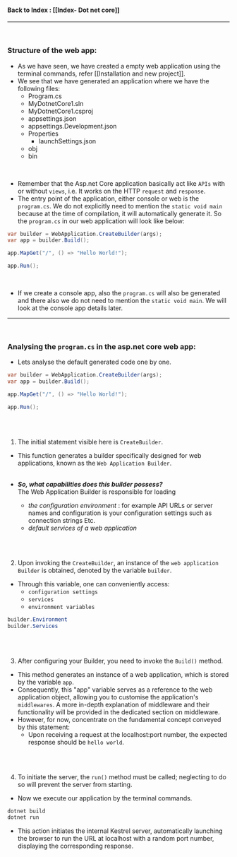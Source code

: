 
#### Back to Index : [[Index- Dot net core]]

---

</br>

### **Structure of the web app**:

- As we have seen, we have created a empty web application using the terminal commands, refer [[Installation and new project]].
- We see that we have generated an application where we have the following files:
	- Program.cs
	- MyDotnetCore1.sln
	- MyDotnetCore1.csproj
	- appsettings.json
	- appsettings.Development.json
	- Properties
		- launchSettings.json
	- obj
	- bin

</br>

- Remember that the Asp.net Core application basically act like `APIs` with or without `views`, i.e. It works on the HTTP `request` and `response`.
- The entry point of the application, either console or web is the `program.cs`. We do not explicitly need to mention the `static void main` because at the time of compilation, it will automatically generate it. So the `program.cs` in our web application will look like below:
```cs
var builder = WebApplication.CreateBuilder(args);
var app = builder.Build();

app.MapGet("/", () => "Hello World!");

app.Run();
```


</br>

- If we create a console app, also the `program.cs` will also be generated and there also we do not need to mention the `static void main`. We will look at the console app details later.


---

</br>

### **Analysing the `program.cs` in the asp.net core web app**:

- Lets analyse the default generated code one by one.

```cs
var builder = WebApplication.CreateBuilder(args);
var app = builder.Build();

app.MapGet("/", () => "Hello World!");

app.Run();
```

<br></br>


1) The initial statement visible here is `CreateBuilder`. 
- This function generates a builder specifically designed for web applications, known as the `Web Application Builder`. 
</br></br>

- ***So, what capabilities does this builder possess?*** </br>
	The Web Application Builder is responsible for loading 
	- _the configuration environment_  : for example API URLs or server names and configuration is your configuration settings such as connection strings Etc.
	- _default services of a web application_ 

</br></br>

2) Upon invoking the `CreateBuilder`, an instance of the `web application Builder` is obtained, denoted by the variable `builder`. 
- Through this variable, one can conveniently access: 
	- `configuration settings`
	- `services` 
	- `environment variables`

```cs
builder.Environment
builder.Services
```


</br></br>

3) After configuring your Builder, you need to invoke the `Build()` method. 

- This method generates an instance of a web application, which is stored by the variable `app`. 
- Consequently, this "app" variable serves as a reference to the web application object, allowing you to customise the application's `middlewares`. 
	A more in-depth explanation of middleware and their functionality will be provided in the dedicated section on middleware. 
- However, for now, concentrate on the fundamental concept conveyed by this statement: 
	- Upon receiving a request at the localhost:port number, the expected response should be `hello world`. 

</br></br>

4) To initiate the server, the `run()` method must be called; neglecting to do so will prevent the server from starting. 
- Now we execute our application by the terminal commands.
```cmd
dotnet build
dotnet run
```

- This action initiates the internal Kestrel server, automatically launching the browser to run the URL at localhost with a random port number, displaying the corresponding response.